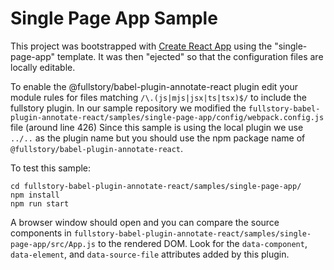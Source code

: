 # Single Page App Sample

This project was bootstrapped with [Create React App](https://github.com/facebook/create-react-app) using the "single-page-app" template. It was then "ejected" so that the configuration files are locally editable.

To enable the @fullstory/babel-plugin-annotate-react plugin edit your module rules for files matching `/\.(js|mjs|jsx|ts|tsx)$/` to include the fullstory plugin. In our sample repository we modified the `fullstory-babel-plugin-annotate-react/samples/single-page-app/config/webpack.config.js` file (around line 426) Since this sample is using the local plugin we use `../..` as the plugin name but you should use the npm package name of `@fullstory/babel-plugin-annotate-react`.

To test this sample:

	cd fullstory-babel-plugin-annotate-react/samples/single-page-app/
	npm install
	npm run start

A browser window should open and you can compare the source components in `fullstory-babel-plugin-annotate-react/samples/single-page-app/src/App.js` to the rendered DOM. Look for the `data-component`, `data-element`, and `data-source-file` attributes added by this plugin.


